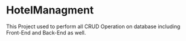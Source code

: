 # HotelManagment
This Project used to perform all CRUD Operation on database including Front-End and Back-End as well.
